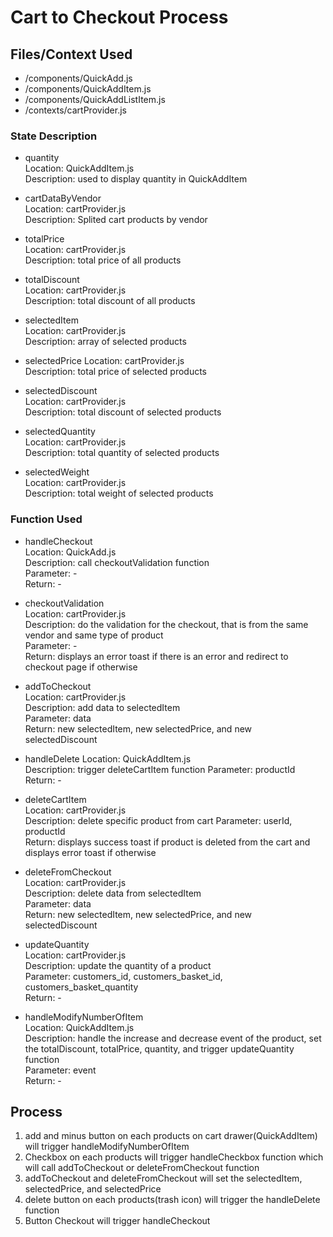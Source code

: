 # Cart to Checkout Process

## Files/Context Used
* /components/QuickAdd.js
* /components/QuickAddItem.js
* /components/QuickAddListItem.js
* /contexts/cartProvider.js

### State Description
* quantity  
Location: QuickAddItem.js  
Description: used to display quantity in QuickAddItem  

* cartDataByVendor  
Location: cartProvider.js  
Description: Splited cart products by vendor   

* totalPrice  
Location: cartProvider.js  
Description: total price of all products

* totalDiscount  
Location: cartProvider.js  
Description: total discount of all products  

* selectedItem  
Location: cartProvider.js  
Description: array of selected products  

* selectedPrice 
Location: cartProvider.js  
Description: total price of selected products  

* selectedDiscount  
Location: cartProvider.js  
Description: total discount of selected products

* selectedQuantity  
Location: cartProvider.js  
Description: total quantity of selected products

* selectedWeight    
Location: cartProvider.js  
Description: total weight of selected products  

### Function Used
* handleCheckout  
Location: QuickAdd.js  
Description: call checkoutValidation function  
Parameter: -   
Return: -    

* checkoutValidation  
Location: cartProvider.js  
Description: do the validation for the checkout, that is from the same vendor and same type of product    
Parameter: -   
Return: displays an error toast if there is an error and redirect to checkout page if otherwise    

* addToCheckout  
Location: cartProvider.js  
Description: add data to selectedItem  
Parameter: data     
Return: new selectedItem, new selectedPrice, and new selectedDiscount  

* handleDelete
Location: QuickAddItem.js  
Description: trigger deleteCartItem function
Parameter: productId  
Return: -  

* deleteCartItem  
Location: cartProvider.js  
Description: delete specific product from cart 
Parameter: userId, productId  
Return: displays success toast if product is deleted from the cart and displays error toast if otherwise

* deleteFromCheckout  
Location: cartProvider.js  
Description: delete data from selectedItem  
Parameter: data     
Return: new selectedItem, new selectedPrice, and new selectedDiscount  

* updateQuantity  
Location: cartProvider.js  
Description: update the quantity of a product   
Parameter: customers_id, customers_basket_id, customers_basket_quantity    
Return: -   

* handleModifyNumberOfItem  
Location: QuickAddItem.js  
Description: handle the increase and decrease event of the product, set the totalDiscount, totalPrice, quantity, and trigger updateQuantity function  
Parameter: event  
Return: -

## Process
1. add and minus button on each products on cart drawer(QuickAddItem) will trigger handleModifyNumberOfItem
2. Checkbox on each products will trigger handleCheckbox function which will call addToCheckout or deleteFromCheckout function
3. addToCheckout and deleteFromCheckout will set the selectedItem, selectedPrice, and selectedPrice
4. delete button on each products(trash icon) will trigger the handleDelete function
5. Button Checkout will trigger handleCheckout
